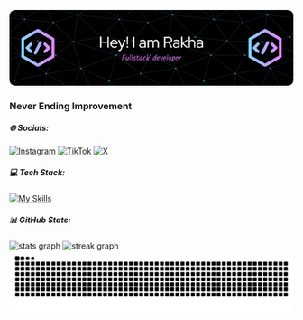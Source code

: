 ![Muhammad Rakha](img/github-header-image.png)

### Never Ending Improvement

##### 🌐 Socials:

[![Instagram](https://img.shields.io/badge/Instagram-%23E4405F.svg?logo=Instagram&logoColor=white)](https://instagram.com/rakha.tech) [![TikTok](https://img.shields.io/badge/TikTok-%23000000.svg?logo=TikTok&logoColor=white)](https://tiktok.com/@rakha.tech) [![X](https://img.shields.io/badge/X-black.svg?logo=X&logoColor=white)](https://x.com/rakha77_)

##### 💻 Tech Stack:

[![My Skills](https://skillicons.dev/icons?i=html,css,js,tailwind,git,nodejs,java,firebase,figma,discordjs&perline=5)](https://skillicons.dev)

##### 📊 GitHub Stats:

<div align="left">
  <img src="https://github-readme-stats.vercel.app/api?username=rakha-tech&hide_title=false&hide_rank=false&show_icons=true&include_all_commits=true&count_private=true&disable_animations=false&theme=dracula&locale=en&hide_border=false&order=1" height="150" alt="stats graph"  />
  <img src="https://streak-stats.demolab.com?user=rakha-tech&locale=en&mode=daily&theme=dracula&hide_border=false&border_radius=5&order=3" height="150" alt="streak graph"  />
</div>

<img src="https://raw.githubusercontent.com/rakha-tech/rakha-tech/output/snake.svg" alt="Snake animation" />
